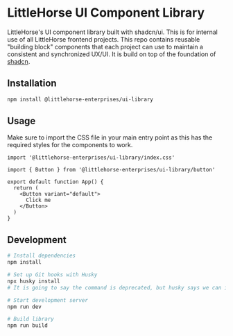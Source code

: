 # LittleHorse UI Component Library

LittleHorse's UI component library built with shadcn/ui.
This is for internal use of all LittleHorse frontend projects.
This repo contains reusable "building block" components that each project can use to maintain a consistent and synchronized UX/UI.
It is build on top of the foundation of [shadcn](https://ui.shadcn.com/docs/components).

## Installation

```bash
npm install @littlehorse-enterprises/ui-library
```

## Usage

Make sure to import the CSS file in your main entry point as this has the required styles for the components to work.

```tsx
import '@littlehorse-enterprises/ui-library/index.css'
```

```tsx
import { Button } from '@littlehorse-enterprises/ui-library/button'

export default function App() {
  return (
    <Button variant="default">
      Click me
    </Button>
  )
}
```

## Development

```bash
# Install dependencies
npm install

# Set up Git hooks with Husky
npx husky install
# It is going to say the command is deprecated, but husky says we can ignore that because we are a library with consumers not an app. So we don't want to do postinstall script that would effect consumers of the library.

# Start development server
npm run dev

# Build library
npm run build
```
